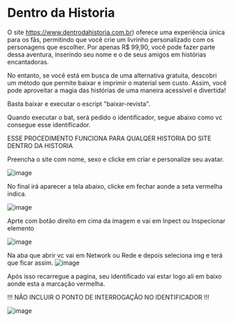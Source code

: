 # Dentro da Historia
O site https://www.dentrodahistoria.com.br) oferece uma experiência única para os fãs, permitindo que você crie um livrinho personalizado com os personagens que escolher. Por apenas R$ 99,90, você pode fazer parte dessa aventura, inserindo seu nome e o de seus amigos em histórias encantadoras.

No entanto, se você está em busca de uma alternativa gratuita, descobri um método que permite baixar e imprimir o material sem custo. Assim, você pode aproveitar a magia das histórias de uma maneira acessível e divertida!

Basta baixar e executar o escript "baixar-revista".

Quando executar o bat, será pedido o identificador, segue abaixo como vc consegue esse identificador.

ESSE PROCEDIMENTO FUNCIONA PARA QUALQER HISTORIA DO SITE DENTRO DA HISTORIA

Preencha o site com nome, sexo e clicke em criar e personalize seu avatar.

![image](https://github.com/user-attachments/assets/5864919d-66af-4486-a5b1-0ec6565510f2)


No final irá aparecer a tela abaixo, clicke em fechar aonde a seta vermelha indica.

![image](https://github.com/user-attachments/assets/943a4b2f-834f-4638-b5bd-e92832508c9c)


Aprte com botão direito em cima da imagem e vai em Inpect ou Inspecionar elemento

![image](https://github.com/user-attachments/assets/81cf18f0-71e5-4392-842a-3c3a3346c277)

Na aba que abrir vc vai em Network ou Rede e depois seleciona img e terá que ficar assim.
![image](https://github.com/user-attachments/assets/5e8b6e0c-e0ec-4923-a0c9-2426c460d8d4)

Após isso recarregue a pagina, seu identificado vai estar logo ali em baixo aonde esta a marcação vermelha.

!!! NÃO INCLUIR O PONTO DE INTERROGAÇÃO NO IDENTIFICADOR !!!

![image](https://github.com/user-attachments/assets/5d13d698-b8da-4f2a-9a83-bc1546accaa7)


